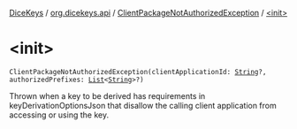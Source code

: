 [DiceKeys](../../index.md) / [org.dicekeys.api](../index.md) / [ClientPackageNotAuthorizedException](index.md) / [&lt;init&gt;](./-init-.md)

# &lt;init&gt;

`ClientPackageNotAuthorizedException(clientApplicationId: `[`String`](https://kotlinlang.org/api/latest/jvm/stdlib/kotlin/-string/index.html)`?, authorizedPrefixes: `[`List`](https://kotlinlang.org/api/latest/jvm/stdlib/kotlin.collections/-list/index.html)`<`[`String`](https://kotlinlang.org/api/latest/jvm/stdlib/kotlin/-string/index.html)`>?)`

Thrown when a key to be derived has requirements in keyDerivationOptionsJson that disallow
the calling client application from accessing or using the key.

